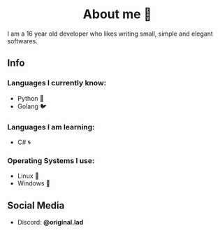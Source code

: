 <h1 align="center">About me 🦅</h1>
I am a 16 year old developer who likes writing small, simple and elegant softwares.

## Info

### Languages I currently know:

- Python 🐍
- Golang 🐦

### Languages I am learning:

- C# 🌀

### Operating Systems I use:

- Linux 🐧
- Windows 🔷

## Social Media

- Discord: **@original.lad**
